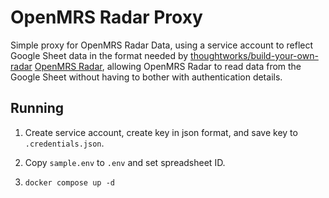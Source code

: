 OpenMRS Radar Proxy
===================

Simple proxy for OpenMRS Radar Data, using a service account to reflect
Google Sheet data in the format needed by [thoughtworks/build-your-own-radar](https://github.com/thoughtworks/build-your-own-radar) [OpenMRS Radar](https://om.rs/radar),
allowing OpenMRS Radar to read data from the Google Sheet without having to
bother with authentication details.

Running
-------
1. Create service account, create key in json format, and save key to
`.credentials.json`.

2. Copy `sample.env` to `.env` and set spreadsheet ID.

3. `docker compose up -d`